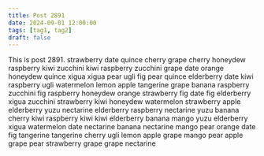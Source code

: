```yaml
---
title: Post 2891
date: 2024-09-01 12:00:00
tags: [tag1, tag2]
draft: false
---
```

This is post 2891.
strawberry
date
quince
cherry
grape
cherry
honeydew
raspberry
kiwi
zucchini
kiwi
raspberry
zucchini
grape
date
orange
honeydew
quince
xigua
xigua
pear
ugli
fig
pear
quince
elderberry
date
kiwi
raspberry
ugli
watermelon
lemon
apple
tangerine
grape
banana
raspberry
zucchini
fig
raspberry
honeydew
orange
strawberry
fig
date
fig
elderberry
xigua
zucchini
strawberry
kiwi
honeydew
watermelon
strawberry
apple
elderberry
yuzu
nectarine
elderberry
raspberry
nectarine
yuzu
banana
cherry
kiwi
raspberry
kiwi
kiwi
elderberry
banana
mango
yuzu
elderberry
xigua
watermelon
date
nectarine
banana
nectarine
mango
pear
orange
date
fig
tangerine
tangerine
cherry
ugli
lemon
apple
grape
mango
pear
apple
grape
pear
strawberry
grape
grape
nectarine
